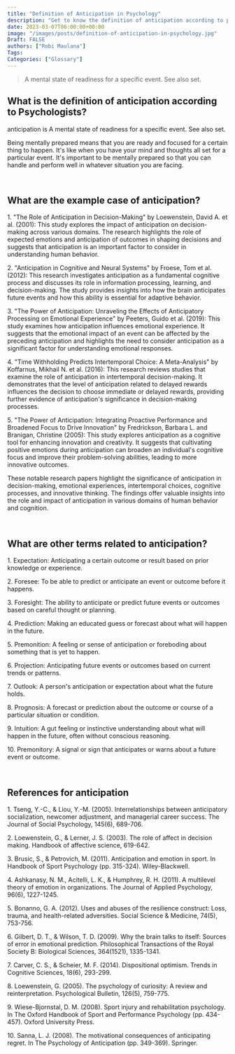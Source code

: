 ```yaml
---
title: "Definition of Anticipation in Psychology"
description: "Get to know the definition of anticipation according to psychologists."
date: 2023-03-07T06:00:00+00:00
image: "/images/posts/definition-of-anticipation-in-psychology.jpg"
Draft: FALSE
authors: ["Robi Maulana"]
Tags: 
Categories: ["Glossary"]
---
```






> A mental state of readiness for a specific event. See also set.

## What is the definition of anticipation according to Psychologists?

anticipation is A mental state of readiness for a specific event. See also set.

Being mentally prepared means that you are ready and focused for a certain thing to happen. It's like when you have your mind and thoughts all set for a particular event. It's important to be mentally prepared so that you can handle and perform well in whatever situation you are facing.

 

## What are the example case of anticipation?

1\. "The Role of Anticipation in Decision-Making" by Loewenstein, David A. et al. (2001): This study explores the impact of anticipation on decision-making across various domains. The research highlights the role of expected emotions and anticipation of outcomes in shaping decisions and suggests that anticipation is an important factor to consider in understanding human behavior.

2\. "Anticipation in Cognitive and Neural Systems" by Froese, Tom et al. (2012): This research investigates anticipation as a fundamental cognitive process and discusses its role in information processing, learning, and decision-making. The study provides insights into how the brain anticipates future events and how this ability is essential for adaptive behavior.

3\. "The Power of Anticipation: Unraveling the Effects of Anticipatory Processing on Emotional Experience" by Peeters, Guido et al. (2019): This study examines how anticipation influences emotional experience. It suggests that the emotional impact of an event can be affected by the preceding anticipation and highlights the need to consider anticipation as a significant factor for understanding emotional responses.

4\. "Time Withholding Predicts Intertemporal Choice: A Meta-Analysis" by Koffarnus, Mikhail N. et al. (2016): This research reviews studies that examine the role of anticipation in intertemporal decision-making. It demonstrates that the level of anticipation related to delayed rewards influences the decision to choose immediate or delayed rewards, providing further evidence of anticipation's significance in decision-making processes.

5\. "The Power of Anticipation: Integrating Proactive Performance and Broadened Focus to Drive Innovation" by Fredrickson, Barbara L. and Branigan, Christine (2005): This study explores anticipation as a cognitive tool for enhancing innovation and creativity. It suggests that cultivating positive emotions during anticipation can broaden an individual's cognitive focus and improve their problem-solving abilities, leading to more innovative outcomes.

These notable research papers highlight the significance of anticipation in decision-making, emotional experiences, intertemporal choices, cognitive processes, and innovative thinking. The findings offer valuable insights into the role and impact of anticipation in various domains of human behavior and cognition.

 

## What are other terms related to anticipation?

1\. Expectation: Anticipating a certain outcome or result based on prior knowledge or experience.

2\. Foresee: To be able to predict or anticipate an event or outcome before it happens.

3\. Foresight: The ability to anticipate or predict future events or outcomes based on careful thought or planning.

4\. Prediction: Making an educated guess or forecast about what will happen in the future.

5\. Premonition: A feeling or sense of anticipation or foreboding about something that is yet to happen.

6\. Projection: Anticipating future events or outcomes based on current trends or patterns.

7\. Outlook: A person's anticipation or expectation about what the future holds.

8\. Prognosis: A forecast or prediction about the outcome or course of a particular situation or condition.

9\. Intuition: A gut feeling or instinctive understanding about what will happen in the future, often without conscious reasoning.

10\. Premonitory: A signal or sign that anticipates or warns about a future event or outcome.

 

## References for anticipation

1\. Tseng, Y.-C., & Liou, Y.-M. (2005). Interrelationships between anticipatory socialization, newcomer adjustment, and managerial career success. The Journal of Social Psychology, 145(6), 689-706.

2\. Loewenstein, G., & Lerner, J. S. (2003). The role of affect in decision making. Handbook of affective science, 619-642.

3\. Brusic, S., & Petrovich, M. (2011). Anticipation and emotion in sport. In Handbook of Sport Psychology (pp. 315-324). Wiley-Blackwell.

4\. Ashkanasy, N. M., Acitelli, L. K., & Humphrey, R. H. (2011). A multilevel theory of emotion in organizations. The Journal of Applied Psychology, 96(6), 1227-1245.

5\. Bonanno, G. A. (2012). Uses and abuses of the resilience construct: Loss, trauma, and health-related adversities. Social Science & Medicine, 74(5), 753-756.

6\. Gilbert, D. T., & Wilson, T. D. (2009). Why the brain talks to itself: Sources of error in emotional prediction. Philosophical Transactions of the Royal Society B: Biological Sciences, 364(1521), 1335-1341.

7\. Carver, C. S., & Scheier, M. F. (2014). Dispositional optimism. Trends in Cognitive Sciences, 18(6), 293-299.

8\. Loewenstein, G. (2005). The psychology of curiosity: A review and reinterpretation. Psychological Bulletin, 126(5), 759-775.

9\. Wiese-Bjornstal, D. M. (2008). Sport injury and rehabilitation psychology. In The Oxford Handbook of Sport and Performance Psychology (pp. 434-457). Oxford University Press.

10\. Sanna, L. J. (2008). The motivational consequences of anticipating regret. In The Psychology of Anticipation (pp. 349-369). Springer.
